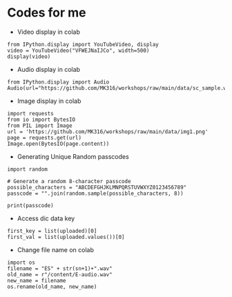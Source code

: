 # Codes for me

- Video display in colab

```
from IPython.display import YouTubeVideo, display
video = YouTubeVideo("VFWEJNaIJCo", width=500)
display(video)
```

- Audio display in colab
```
from IPython.display import Audio
Audio(url="https://github.com/MK316/workshops/raw/main/data/sc_sample.wav")
```

- Image display in colab

```
import requests
from io import BytesIO
from PIL import Image
url = 'https://github.com/MK316/workshops/raw/main/data/img1.png'
page = requests.get(url)
Image.open(BytesIO(page.content))
```

- Generating Unique Random passcodes

```
import random

# Generate a random 8-character passcode
possible_characters = "ABCDEFGHJKLMNPQRSTUVWXYZ0123456789"
passcode = "".join(random.sample(possible_characters, 8))

print(passcode)
```

- Access dic data key
```
first_key = list(uploaded)[0]
first_val = list(uploaded.values())[0]
```

- Change file name on colab

```
import os
filename = "ES" + str(sn+1)+".wav"
old_name = r"/content/E-audio.wav"
new_name = filename
os.rename(old_name, new_name)
```

